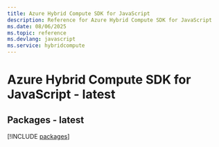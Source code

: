 ```yaml
---
title: Azure Hybrid Compute SDK for JavaScript
description: Reference for Azure Hybrid Compute SDK for JavaScript
ms.date: 08/06/2025
ms.topic: reference
ms.devlang: javascript
ms.service: hybridcompute
---
```

# Azure Hybrid Compute SDK for JavaScript - latest
## Packages - latest
[!INCLUDE [packages](hybrid-compute-index.md)]